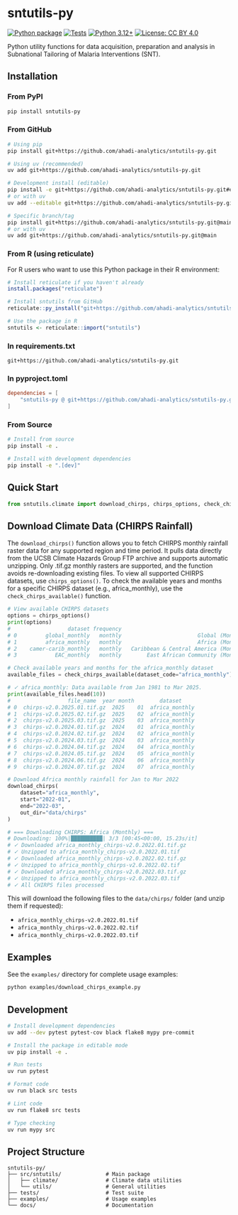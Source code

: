 # sntutils-py

[![Python package](https://github.com/ahadi-analytics/sntutils-py/actions/workflows/python-package.yml/badge.svg)](https://github.com/ahadi-analytics/sntutils-py/actions/workflows/python-package.yml)
[![Tests](https://img.shields.io/badge/tests-passing-brightgreen.svg)](https://github.com/ahadi-analytics/sntutils-py/actions)
[![Python 3.12+](https://img.shields.io/badge/python-3.12+-blue.svg)](https://www.python.org/downloads/)
[![License: CC BY 4.0](https://img.shields.io/badge/License-CC%20BY%204.0-lightgrey.svg)](https://creativecommons.org/licenses/by/4.0/)

Python utility functions for data acquisition, preparation and analysis in Subnational Tailoring of Malaria Interventions (SNT).

## Installation

### From PyPI

```bash
pip install sntutils-py
```

### From GitHub

```bash
# Using pip
pip install git+https://github.com/ahadi-analytics/sntutils-py.git

# Using uv (recommended)
uv add git+https://github.com/ahadi-analytics/sntutils-py.git

# Development install (editable)
pip install -e git+https://github.com/ahadi-analytics/sntutils-py.git#egg=sntutils-py
# or with uv
uv add --editable git+https://github.com/ahadi-analytics/sntutils-py.git

# Specific branch/tag
pip install git+https://github.com/ahadi-analytics/sntutils-py.git@main
# or with uv
uv add git+https://github.com/ahadi-analytics/sntutils-py.git@main
```

### From R (using reticulate)

For R users who want to use this Python package in their R environment:

```r
# Install reticulate if you haven't already
install.packages("reticulate")

# Install sntutils from GitHub
reticulate::py_install("git+https://github.com/ahadi-analytics/sntutils-py.git")

# Use the package in R
sntutils <- reticulate::import("sntutils")
```

### In requirements.txt

```
git+https://github.com/ahadi-analytics/sntutils-py.git
```

### In pyproject.toml

```toml
dependencies = [
    "sntutils-py @ git+https://github.com/ahadi-analytics/sntutils-py.git"
]
```

### From Source

```bash
# Install from source
pip install -e .

# Install with development dependencies
pip install -e ".[dev]"
```

## Quick Start

```python
from sntutils.climate import download_chirps, chirps_options, check_chirps_available
```

## Download Climate Data (CHIRPS Rainfall)

The `download_chirps()` function allows you to fetch CHIRPS monthly rainfall raster data for any supported region and time period. It pulls data directly from the UCSB Climate Hazards Group FTP archive and supports automatic unzipping. Only .tif.gz monthly rasters are supported, and the function avoids re-downloading existing files. To view all supported CHIRPS datasets, use `chirps_options()`. To check the available years and months for a specific CHIRPS dataset (e.g., africa_monthly), use the `check_chirps_available()` function.

```python
# View available CHIRPS datasets
options = chirps_options()
print(options)
#                  dataset frequency                                   label                      subdir
# 0         global_monthly   monthly                        Global (Monthly)         global_monthly/tifs
# 1         africa_monthly   monthly                        Africa (Monthly)         africa_monthly/tifs
# 2    camer-carib_monthly   monthly   Caribbean & Central America (Monthly)    camer-carib_monthly/tifs
# 3            EAC_monthly   monthly        East African Community (Monthly)            EAC_monthly/tifs
```

```python
# Check available years and months for the africa_monthly dataset
available_files = check_chirps_available(dataset_code="africa_monthly")

# ✓ africa_monthly: Data available from Jan 1981 to Mar 2025.
print(available_files.head(10))
#                  file_name  year month        dataset
# 0  chirps-v2.0.2025.01.tif.gz  2025    01  africa_monthly
# 1  chirps-v2.0.2025.02.tif.gz  2025    02  africa_monthly
# 2  chirps-v2.0.2025.03.tif.gz  2025    03  africa_monthly
# 3  chirps-v2.0.2024.01.tif.gz  2024    01  africa_monthly
# 4  chirps-v2.0.2024.02.tif.gz  2024    02  africa_monthly
# 5  chirps-v2.0.2024.03.tif.gz  2024    03  africa_monthly
# 6  chirps-v2.0.2024.04.tif.gz  2024    04  africa_monthly
# 7  chirps-v2.0.2024.05.tif.gz  2024    05  africa_monthly
# 8  chirps-v2.0.2024.06.tif.gz  2024    06  africa_monthly
# 9  chirps-v2.0.2024.07.tif.gz  2024    07  africa_monthly
```

```python
# Download Africa monthly rainfall for Jan to Mar 2022
download_chirps(
    dataset="africa_monthly",
    start="2022-01",
    end="2022-03",
    out_dir="data/chirps"
)

# === Downloading CHIRPS: Africa (Monthly) ===
# Downloading: 100%|██████████| 3/3 [00:45<00:00, 15.23s/it]
# ✓ Downloaded africa_monthly_chirps-v2.0.2022.01.tif.gz
# ✓ Unzipped to africa_monthly_chirps-v2.0.2022.01.tif
# ✓ Downloaded africa_monthly_chirps-v2.0.2022.02.tif.gz
# ✓ Unzipped to africa_monthly_chirps-v2.0.2022.02.tif
# ✓ Downloaded africa_monthly_chirps-v2.0.2022.03.tif.gz
# ✓ Unzipped to africa_monthly_chirps-v2.0.2022.03.tif
# ✓ All CHIRPS files processed
```

This will download the following files to the `data/chirps/` folder (and unzip them if requested):

- `africa_monthly_chirps-v2.0.2022.01.tif`
- `africa_monthly_chirps-v2.0.2022.02.tif`
- `africa_monthly_chirps-v2.0.2022.03.tif`

## Examples

See the `examples/` directory for complete usage examples:

```bash
python examples/download_chirps_example.py
```

## Development

```bash
# Install development dependencies
uv add --dev pytest pytest-cov black flake8 mypy pre-commit

# Install the package in editable mode
uv pip install -e .

# Run tests
uv run pytest

# Format code
uv run black src tests

# Lint code
uv run flake8 src tests

# Type checking
uv run mypy src
```

## Project Structure

```
sntutils-py/
├── src/sntutils/              # Main package
│   ├── climate/               # Climate data utilities
│   └── utils/                 # General utilities
├── tests/                     # Test suite
├── examples/                  # Usage examples
└── docs/                      # Documentation
```
